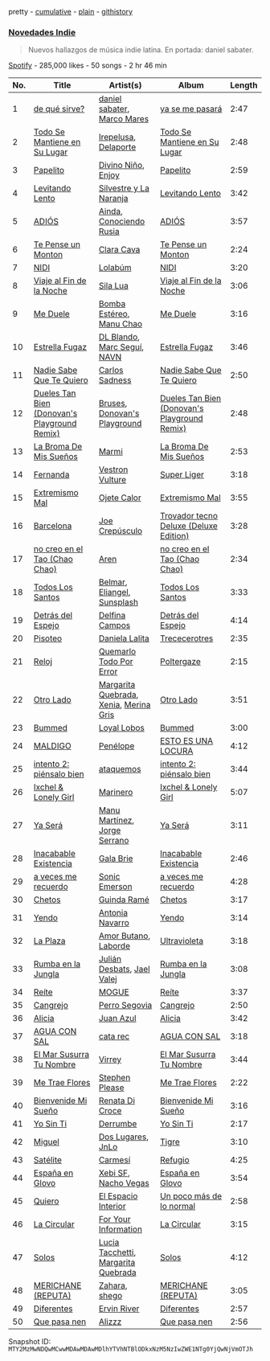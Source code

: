 pretty - [cumulative](/playlists/cumulative/37i9dQZF1DXaaU1AaHpZeu.md) - [plain](/playlists/plain/37i9dQZF1DXaaU1AaHpZeu) - [githistory](https://github.githistory.xyz/mackorone/spotify-playlist-archive/blob/main/playlists/plain/37i9dQZF1DXaaU1AaHpZeu)

### [Novedades Indie](https://open.spotify.com/playlist/37i9dQZF1DXaaU1AaHpZeu)

> Nuevos hallazgos de música indie latina\. En portada: daniel sabater.

[Spotify](https://open.spotify.com/user/spotify) - 285,000 likes - 50 songs - 2 hr 46 min

| No. | Title | Artist(s) | Album | Length |
|---|---|---|---|---|
| 1 | [de qué sirve?](https://open.spotify.com/track/3BCAKTSfkvfBeWyK21BD37) | [daniel sabater](https://open.spotify.com/artist/5yTNm3JFNfBa79zLIRKVwN), [Marco Mares](https://open.spotify.com/artist/5Eg5ZoZgXAa1Eit48sxoKQ) | [ya se me pasará](https://open.spotify.com/album/4UdbepeAR4DDMLWR08MBxr) | 2:47 |
| 2 | [Todo Se Mantiene en Su Lugar](https://open.spotify.com/track/1heE3OvlSL96SdP1RfaSaR) | [Irepelusa](https://open.spotify.com/artist/3KaNWDYObY73SDpcZBRzuw), [Delaporte](https://open.spotify.com/artist/1GDip5phlxYzeZ36vnf9kJ) | [Todo Se Mantiene en Su Lugar](https://open.spotify.com/album/29CXlnmN2XPtAGBMb2nGT0) | 2:48 |
| 3 | [Papelito](https://open.spotify.com/track/6nsabHmWfNYiks0UndWZw2) | [Divino Niño](https://open.spotify.com/artist/2O2KJngZ80ZTK71HamDNYi), [Enjoy](https://open.spotify.com/artist/46OZe7BgkZhisNbEMW4oqq) | [Papelito](https://open.spotify.com/album/5yJFqe2xPrtVggqnH1USoW) | 2:59 |
| 4 | [Levitando Lento](https://open.spotify.com/track/2uQRhJo29IQVKiUUmYLqTm) | [Silvestre y La Naranja](https://open.spotify.com/artist/1hE5imhaIrCEKoHLHW9aCO) | [Levitando Lento](https://open.spotify.com/album/35erxSQT8lds419FlnC6WP) | 3:42 |
| 5 | [ADIÓS](https://open.spotify.com/track/77sReicKWZNkkHt4mvJsRJ) | [Ainda](https://open.spotify.com/artist/3eZXi1et2XpXPD7PoUDDzE), [Conociendo Rusia](https://open.spotify.com/artist/79R7PUc6T6j09G8mJzNml2) | [ADIÓS](https://open.spotify.com/album/3uKlDsuCyX7BDyRUJKuLvh) | 3:57 |
| 6 | [Te Pense un Monton](https://open.spotify.com/track/24La1Vx1hoGp9SVo3gL8x5) | [Clara Cava](https://open.spotify.com/artist/5bOm9wAui94GDhPOCKgmhY) | [Te Pense un Monton](https://open.spotify.com/album/2Di4g9I7pzOCrNOAAx01rE) | 2:24 |
| 7 | [NIDI](https://open.spotify.com/track/1t8jiSCpgv7iPYTm1hT1Rc) | [Lolabúm](https://open.spotify.com/artist/1Smk5600sBY0IosFDG2zki) | [NIDI](https://open.spotify.com/album/1AwekDMwY8VRbcymgGeDJy) | 3:20 |
| 8 | [Viaje al Fin de la Noche](https://open.spotify.com/track/07nDqECEDGhKCRBvA0eDHM) | [Sila Lua](https://open.spotify.com/artist/1s0SFRaivMSqrjS3C3R7xR) | [Viaje al Fin de la Noche](https://open.spotify.com/album/43SRJFp6Iyq3PZQ0oR1dyh) | 3:06 |
| 9 | [Me Duele](https://open.spotify.com/track/2jG2P21A1c45YU0Z1euaNB) | [Bomba Estéreo](https://open.spotify.com/artist/5n9bMYfz9qss2VOW89EVs2), [Manu Chao](https://open.spotify.com/artist/6wH6iStAh4KIaWfuhf0NYM) | [Me Duele](https://open.spotify.com/album/3erPSNvC7zUmex1wdqc4uV) | 3:16 |
| 10 | [Estrella Fugaz](https://open.spotify.com/track/44IWpUuCig9augdRpR9B1S) | [DL Blando](https://open.spotify.com/artist/6PzpW5qw7ffNheQYjggsEj), [Marc Seguí](https://open.spotify.com/artist/5FQ8tBUtIamA2hRtatrYUF), [NAVN](https://open.spotify.com/artist/5MBNydlGFjLevRAAYCCQ3v) | [Estrella Fugaz](https://open.spotify.com/album/7ioWxW20tUIFSZwAYR63tt) | 3:46 |
| 11 | [Nadie Sabe Que Te Quiero](https://open.spotify.com/track/5N1Dr9CKRCf5kTEb1NEHE3) | [Carlos Sadness](https://open.spotify.com/artist/2LCcy9CZWwZ7Vvykt8IVVq) | [Nadie Sabe Que Te Quiero](https://open.spotify.com/album/1BlGA1yO1j9vX9uL2kEXcA) | 2:50 |
| 12 | [Dueles Tan Bien \(Donovan's Playground Remix\)](https://open.spotify.com/track/62MO58gO3RjXkydHvn8UnS) | [Bruses](https://open.spotify.com/artist/5bRLeMl4Tnozmg9wR1pY7y), [Donovan's Playground](https://open.spotify.com/artist/67tuLuJ6EoOTR1KntyUnHQ) | [Dueles Tan Bien \(Donovan's Playground Remix\)](https://open.spotify.com/album/5y09I1r5zOh9Fsbbm8AUir) | 2:48 |
| 13 | [La Broma De Mis Sueños](https://open.spotify.com/track/23tC5mpmXpIPCyjYYj6Kew) | [Marmi](https://open.spotify.com/artist/4ckWVaYN8j0EZrNFRHmxZx) | [La Broma De Mis Sueños](https://open.spotify.com/album/6pFEEEkmx3obnVvUd1MKPt) | 2:53 |
| 14 | [Fernanda](https://open.spotify.com/track/1OYkg9ixBpBNEfj8cC1CBI) | [Vestron Vulture](https://open.spotify.com/artist/0TdyFEXGty3cRKFCI1CJPr) | [Super Liger](https://open.spotify.com/album/4O1PsMlT6bec7tnZjeDzyp) | 3:18 |
| 15 | [Extremismo Mal](https://open.spotify.com/track/70piJctqAoRIagcrm8AFOg) | [Ojete Calor](https://open.spotify.com/artist/39OG2j99BjXdZbgj9mgF9x) | [Extremismo Mal](https://open.spotify.com/album/0C5e3PtkCiJVp4O4qGnuGf) | 3:55 |
| 16 | [Barcelona](https://open.spotify.com/track/17ApVp85a7Q3xbSbTg7l05) | [Joe Crepúsculo](https://open.spotify.com/artist/34SgyDEDqVlahIQRDttgCn) | [Trovador tecno Deluxe \(Deluxe Edition\)](https://open.spotify.com/album/6ISiikTHEwOo8RPnuVAno7) | 3:28 |
| 17 | [no creo en el Tao \(Chao Chao\)](https://open.spotify.com/track/2mW2jUrw3u0LQfTp8yoxGB) | [Aren](https://open.spotify.com/artist/4RK7b5enfCZ7DmrZCChxoi) | [no creo en el Tao \(Chao Chao\)](https://open.spotify.com/album/3AKNMr1JhlxpqlN5EHMfzP) | 2:34 |
| 18 | [Todos Los Santos](https://open.spotify.com/track/5QLjbGLCGssN55oxPrd9km) | [Belmar](https://open.spotify.com/artist/5vDnG2WZMxXkNboI8AJ3af), [Eliangel](https://open.spotify.com/artist/2O6bkbT1rbraCDdRKT9nPA), [Sunsplash](https://open.spotify.com/artist/56LTeMVDItLpwZPI2UCKCr) | [Todos Los Santos](https://open.spotify.com/album/0vHw6Q8lqxb4GcXdhUKOiR) | 3:33 |
| 19 | [Detrás del Espejo](https://open.spotify.com/track/6gCh8i3pY3w7ykpdKjLCrP) | [Delfina Campos](https://open.spotify.com/artist/4d0lC4AT0DwcybhN6SSB0G) | [Detrás del Espejo](https://open.spotify.com/album/64nR9jVPLWxy1eLlkptWNf) | 4:14 |
| 20 | [Pisoteo](https://open.spotify.com/track/3HtDvX3733FuKDzAmNqaPm) | [Daniela Lalita](https://open.spotify.com/artist/2eblCDvXEKYYapO1uchGds) | [Trececerotres](https://open.spotify.com/album/5ENBXjQ6oBDLq0AD6YfPTO) | 2:35 |
| 21 | [Reloj](https://open.spotify.com/track/1hEV2r4zJhKbi6ZZ8tGK0J) | [Quemarlo Todo Por Error](https://open.spotify.com/artist/2uBBnvNK2YBWL8Q4f4W8GG) | [Poltergaze](https://open.spotify.com/album/16nwZhHQWvsvHwNSe9HwGn) | 2:15 |
| 22 | [Otro Lado](https://open.spotify.com/track/3Yr2JUTLzT5Nnkl2tCLZuA) | [Margarita Quebrada](https://open.spotify.com/artist/5aPDMwix2ydu77sgQ89SUi), [Xenia](https://open.spotify.com/artist/4A4iJY0b5mySlZkZveuuPR), [Merina Gris](https://open.spotify.com/artist/7MoqcWOPD6BEKF85fxvwuD) | [Otro Lado](https://open.spotify.com/album/6lqBZA8l8aLcFfQWPrLPdY) | 3:51 |
| 23 | [Bummed](https://open.spotify.com/track/2em94u4QNIp9RMuIewNlr6) | [Loyal Lobos](https://open.spotify.com/artist/26BPVK55HCqiBNb32TXfBf) | [Bummed](https://open.spotify.com/album/1TKoeVdstQkrNsYn5ErzwD) | 3:00 |
| 24 | [MALDIGO](https://open.spotify.com/track/7dJ6Klj1hSi185Jj256Mec) | [Penélope](https://open.spotify.com/artist/6SHQwrGBd6PmgME2zFXNtr) | [ESTO ES UNA LOCURA](https://open.spotify.com/album/1kfg6G5CWjHixeP4YoSk1A) | 4:12 |
| 25 | [intento 2: piénsalo bien](https://open.spotify.com/track/2aWrpGxJbltjwBK1gloSPn) | [ataquemos](https://open.spotify.com/artist/3WMtbTa4xgtx9GJ9dPAJ7E) | [intento 2: piénsalo bien](https://open.spotify.com/album/0Cb6g0K5lKTdOspMOOBW47) | 3:44 |
| 26 | [Ixchel & Lonely Girl](https://open.spotify.com/track/4Wk8u7MQpFiFGT6EhmKV3k) | [Marinero](https://open.spotify.com/artist/3nO1K3saAuSThsVWi1uxGF) | [Ixchel & Lonely Girl](https://open.spotify.com/album/08CmOwSJfwKO4n3yBSS5sR) | 5:07 |
| 27 | [Ya Será](https://open.spotify.com/track/4ANaQ368m0Lrvy2z38fI6B) | [Manu Martínez](https://open.spotify.com/artist/37P2y0CGo3jIcG0QIIJQfS), [Jorge Serrano](https://open.spotify.com/artist/0MKZAy5tWkpbK7elkCZRLF) | [Ya Será](https://open.spotify.com/album/3biI2F5NWBU82QAKBSX9ZA) | 3:11 |
| 28 | [Inacabable Existencia](https://open.spotify.com/track/68ACyPAQ6dNmEkHA9ufriu) | [Gala Brie](https://open.spotify.com/artist/1QiR1T9GDuS9E5hrxbkLbE) | [Inacabable Existencia](https://open.spotify.com/album/3ifPZipx1i4olXHLC6XhVy) | 2:46 |
| 29 | [a veces me recuerdo](https://open.spotify.com/track/3EkSN8snCoyke8JocmCuQ5) | [Sonic Emerson](https://open.spotify.com/artist/56NvLMYpWkket0d75Ue5S8) | [a veces me recuerdo](https://open.spotify.com/album/52BPuzARGCR39cv6PLhCni) | 4:28 |
| 30 | [Chetos](https://open.spotify.com/track/1f0ZRnBs9TGbn94slbp5fz) | [Guinda Ramé](https://open.spotify.com/artist/66PKDyTNwe6tAYqYO6qw9g) | [Chetos](https://open.spotify.com/album/7MSyluF7fPCGVdbBBTmCq5) | 3:17 |
| 31 | [Yendo](https://open.spotify.com/track/2z5SxI5c7V2KeZvLhWdZij) | [Antonia Navarro](https://open.spotify.com/artist/1xmUtLnSPwuJOVGB5kZwSt) | [Yendo](https://open.spotify.com/album/77NMPAtfaEyFCPfOSOQBSj) | 3:14 |
| 32 | [La Plaza](https://open.spotify.com/track/6L4FCawepY5k5mP0V648UB) | [Amor Butano](https://open.spotify.com/artist/1obBP2Y8LklbJCXIbVD74p), [Laborde](https://open.spotify.com/artist/4fcpKkE0EX1hLk8hlCtVJ5) | [Ultravioleta](https://open.spotify.com/album/0aMoq2m0GgdDjeCPAO2dRm) | 3:18 |
| 33 | [Rumba en la Jungla](https://open.spotify.com/track/34UxORAAJbfH8VPCHcPHGu) | [Julián Desbats](https://open.spotify.com/artist/6qzRpe1gOXSbcd7NsblkdP), [Jael Valej](https://open.spotify.com/artist/1nZJsoS9gDcMKHxSsWOHWJ) | [Rumba en la Jungla](https://open.spotify.com/album/3Rc555H4hDbMyOWopfYlIc) | 3:08 |
| 34 | [Reíte](https://open.spotify.com/track/1VWmj6TYc1UdEsamBt1VLf) | [MOGUE](https://open.spotify.com/artist/18es9hoK2KUOefwp7D5Rsx) | [Reíte](https://open.spotify.com/album/2GvYbgbsVHC4SVDhqyFt2q) | 3:37 |
| 35 | [Cangrejo](https://open.spotify.com/track/0BXgxEcSjp7TBQqeHliAZ9) | [Perro Segovia](https://open.spotify.com/artist/64fk2AJfspyMTmBjSYB7fC) | [Cangrejo](https://open.spotify.com/album/4BJlQkjULbKQBq88FyE1uW) | 2:50 |
| 36 | [Alicia](https://open.spotify.com/track/670kNI0cwYqYXKLNa5o7i0) | [Juan Azul](https://open.spotify.com/artist/2Vn6T7bYqhxrrgrlMtIriw) | [Alicia](https://open.spotify.com/album/4rglQNV3Zia9u73wlaFMHP) | 3:42 |
| 37 | [AGUA CON SAL](https://open.spotify.com/track/2kvbeU7k2FyJe4YeozhRHg) | [cata rec](https://open.spotify.com/artist/6FuVz60JBS0jAVEpDzdY2A) | [AGUA CON SAL](https://open.spotify.com/album/0LrLOhCO0xMlpS9a19rE5m) | 3:18 |
| 38 | [El Mar Susurra Tu Nombre](https://open.spotify.com/track/3CypYrXnPrhboF5jIylPHa) | [Virrey](https://open.spotify.com/artist/1wobcjpH9CK9nRjWBImnhx) | [El Mar Susurra Tu Nombre](https://open.spotify.com/album/6nsowDIT5V4ALJaB1uN9nL) | 3:44 |
| 39 | [Me Trae Flores](https://open.spotify.com/track/6IpWpNfcFZ6IInNWdIP8qh) | [Stephen Please](https://open.spotify.com/artist/447DCydERqeJhKozfHYgNN) | [Me Trae Flores](https://open.spotify.com/album/5lzFSAUVB2uWXJoWmVesEd) | 2:22 |
| 40 | [Bienvenide Mi Sueño](https://open.spotify.com/track/5rdsEOl9SgGwcNz9X3Fbl7) | [Renata Di Croce](https://open.spotify.com/artist/7AtG4USGdk9CSUcYD8lsdr) | [Bienvenide Mi Sueño](https://open.spotify.com/album/5QRldahJAIMGdrUjFNLWPW) | 3:16 |
| 41 | [Yo Sin Ti](https://open.spotify.com/track/6MarNBx7GxBM21HF4cQ7DE) | [Derrumbe](https://open.spotify.com/artist/1Ugmg2SnfyliTwRrzxUblr) | [Yo Sin Ti](https://open.spotify.com/album/4cFiNKnLW5IA9Kg4fkRJyC) | 2:17 |
| 42 | [Miguel](https://open.spotify.com/track/6OsI3Czj2ZBHcMp7X7txUK) | [Dos Lugares](https://open.spotify.com/artist/4FnC0V1SNwkHTxjMiJv9eD), [JnLo](https://open.spotify.com/artist/4O9WTbUPE16NmLxAwYBUwy) | [Tigre](https://open.spotify.com/album/3lLIJgX4qC0g3hnKOA9fgo) | 3:10 |
| 43 | [Satélite](https://open.spotify.com/track/1G3vsN8HbhVvzWFh2RdqeM) | [Carmesí](https://open.spotify.com/artist/1U2aGi2viOXT4edeymUqMu) | [Refugio](https://open.spotify.com/album/5dnOm15h4jTOqNzhaSSf1X) | 4:25 |
| 44 | [España en Glovo](https://open.spotify.com/track/7Ml3gR8mSFbjTXFeurBBQE) | [Xebi SF](https://open.spotify.com/artist/1kRVTSRBerHQwmJ15aEfeE), [Nacho Vegas](https://open.spotify.com/artist/14CMndDKSsMSvZYXFLZRfn) | [España en Glovo](https://open.spotify.com/album/4RdgRbk8viNBQVpLrQdYqj) | 3:54 |
| 45 | [Quiero](https://open.spotify.com/track/5KSYtUHpxFoci0kh3B8byx) | [El Espacio Interior](https://open.spotify.com/artist/0v6nWltBnozbHnwzIjYz1b) | [Un poco más de lo normal](https://open.spotify.com/album/0DQz5PhEXRcoXg6Jbzvxxj) | 2:58 |
| 46 | [La Circular](https://open.spotify.com/track/15YPH5ClgXugVSZrbagIiV) | [For Your Information](https://open.spotify.com/artist/4RUCfsKZRI6fbG14biFCQ9) | [La Circular](https://open.spotify.com/album/1b5maOW9BmSA7moblhsmn5) | 3:15 |
| 47 | [Solos](https://open.spotify.com/track/4OrRyEaGBZub38KX2tf7dR) | [Lucia Tacchetti](https://open.spotify.com/artist/374jlNpaJvanFJrslZYHBJ), [Margarita Quebrada](https://open.spotify.com/artist/5aPDMwix2ydu77sgQ89SUi) | [Solos](https://open.spotify.com/album/2hV78YdCzBXgjMeF9eniwQ) | 4:12 |
| 48 | [MERICHANE \(REPUTA\)](https://open.spotify.com/track/0WN7gFBHRuOtu1i5M0ncf4) | [Zahara](https://open.spotify.com/artist/7uLePkJ2f0MwEcphODfkuu), [shego](https://open.spotify.com/artist/1DiDa1DfTjldKJQeonyP33) | [MERICHANE \(REPUTA\)](https://open.spotify.com/album/3SPIWRgiOcMlruTh9oNLP0) | 3:05 |
| 49 | [Diferentes](https://open.spotify.com/track/0yT7ve26ATts5JmOA3MhMv) | [Ervin River](https://open.spotify.com/artist/5FJ0JzZcNCGhquRX2zPmbL) | [Diferentes](https://open.spotify.com/album/6DocI1E1YU8ozgtXcmCCQo) | 2:57 |
| 50 | [Que pasa nen](https://open.spotify.com/track/4L5exQWqXpzBy7Bhy2nrEk) | [Alizzz](https://open.spotify.com/artist/23herDudxPBB3S81GB5uG3) | [Que pasa nen](https://open.spotify.com/album/3ULQhSNN49RasJ0FuDd3tO) | 2:56 |

Snapshot ID: `MTY2MzMwNDQwMCwwMDAwMDAwMDlhYTVhNTBlODkxNzM5NzIwZWE1NTg0YjQwNjVmOTJh`
